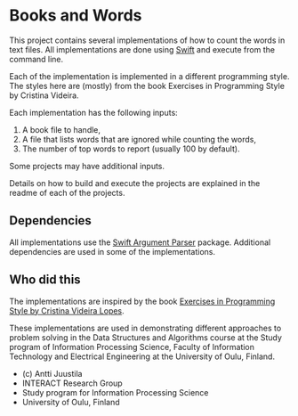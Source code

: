 # Books and Words

This project contains several implementations of how to count the words in text files. All implementations are done using [Swift](https://www.swift.org) and execute from the command line.

Each of the implementation is implemented in a different programming style. The styles here are (mostly) from the book Exercises in Programming Style by Cristina Videira.

Each implementation has the following inputs:

1. A book file to handle,
1. A file that lists words that are ignored while counting the words,
1. The number of top words to report (usually 100 by default).

Some projects may have additional inputs.

Details on how to build and execute the projects are explained in the readme of each of the projects.

## Dependencies

All implementations use the [Swift Argument Parser](https://github.com/apple/swift-argument-parser) package. Additional dependencies are used in some of the implementations.

## Who did this

The implementations are inspired by the book [Exercises in Programming Style by Cristina Videira Lopes](https://www.routledge.com/Exercises-in-Programming-Style/Lopes/p/book/9780367350208).

These implementations are used in demonstrating different approaches to problem solving in the Data Structures and Algorithms course at the Study program of Information Processing Science, Faculty of Information Technology and Electrical Engineering at the University of Oulu, Finland.

* (c) Antti Juustila
* INTERACT Research Group
* Study program for Information Processing Science
* University of Oulu, Finland
